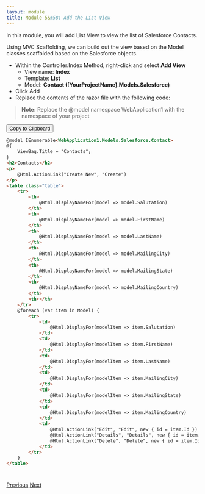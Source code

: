 ```yaml
---
layout: module
title: Module 5&#58; Add the List View
---
```


In this module, you will add List View to view the list of Salesforce Contacts.

Using MVC Scaffolding, we can build out the view based on the Model classes scaffolded based on the Salesforce objects.


- Within the Controller.Index Method, right-click and select **Add View**
  - View name: **Index**
  - Template: **List**
  - Model: **Contact ([YourProjectName].Models.Salesforce)**
- Click Add
- Replace the contents of the razor file with the following code:
> **Note:** Replace the @model namespace WebApplication1 with the namespace of your project


<button id="click2copy" data-clipboard-target="clipdata" data-text-type="code">Copy to Clipboard</button>


```html
@model IEnumerable<WebApplication1.Models.Salesforce.Contact>
@{
    ViewBag.Title = "Contacts";
}
<h2>Contacts</h2>
<p>
    @Html.ActionLink("Create New", "Create")
</p>
<table class="table">
    <tr>
        <th>
            @Html.DisplayNameFor(model => model.Salutation)
        </th>
        <th>
            @Html.DisplayNameFor(model => model.FirstName)
        </th>
        <th>
            @Html.DisplayNameFor(model => model.LastName)
        </th>
        <th>
            @Html.DisplayNameFor(model => model.MailingCity)
        </th>
        <th>
            @Html.DisplayNameFor(model => model.MailingState)
        </th>
        <th>
            @Html.DisplayNameFor(model => model.MailingCountry)
        </th>
        <th></th>
    </tr>
    @foreach (var item in Model) {
        <tr>
            <td>
                @Html.DisplayFor(modelItem => item.Salutation)
            </td>
            <td>
                @Html.DisplayFor(modelItem => item.FirstName)
            </td>
            <td>
                @Html.DisplayFor(modelItem => item.LastName)
            </td>
            <td>
                @Html.DisplayFor(modelItem => item.MailingCity)
            </td>
            <td>
                @Html.DisplayFor(modelItem => item.MailingState)
            </td>
            <td>
                @Html.DisplayFor(modelItem => item.MailingCountry)
            </td>
            <td>
                @Html.ActionLink("Edit", "Edit", new { id = item.Id }) |
                @Html.ActionLink("Details", "Details", new { id = item.Id }) |
                @Html.ActionLink("Delete", "Delete", new { id = item.Id })
            </td>
        </tr>
    }
</table>
```
<div style="display: none;" id="clipdata">
@model IEnumerable<span class="kwrd">&lt;</span><span class="html">WebApplication1.Models.Salesforce.Contact</span><span class="kwrd">&gt;</span>
@{
    ViewBag.Title = "Contacts";
}
<span class="kwrd">&lt;</span><span class="html">h2</span><span class="kwrd">&gt;</span>Contacts<span class="kwrd">&lt;/</span><span class="html">h2</span><span class="kwrd">&gt;</span>
<span class="kwrd">&lt;</span><span class="html">p</span><span class="kwrd">&gt;</span>
    @Html.ActionLink("Create New", "Create")
<span class="kwrd">&lt;/</span><span class="html">p</span><span class="kwrd">&gt;</span>
<span class="kwrd">&lt;</span><span class="html">table</span> <span class="attr">class</span><span class="kwrd">="table"</span><span class="kwrd">&gt;</span>
    <span class="kwrd">&lt;</span><span class="html">tr</span><span class="kwrd">&gt;</span>
        <span class="kwrd">&lt;</span><span class="html">th</span><span class="kwrd">&gt;</span>
            @Html.DisplayNameFor(model =<span class="kwrd">&gt;</span> model.Salutation)
        <span class="kwrd">&lt;/</span><span class="html">th</span><span class="kwrd">&gt;</span>
        <span class="kwrd">&lt;</span><span class="html">th</span><span class="kwrd">&gt;</span>
            @Html.DisplayNameFor(model =<span class="kwrd">&gt;</span> model.FirstName)
        <span class="kwrd">&lt;/</span><span class="html">th</span><span class="kwrd">&gt;</span>
        <span class="kwrd">&lt;</span><span class="html">th</span><span class="kwrd">&gt;</span>
            @Html.DisplayNameFor(model =<span class="kwrd">&gt;</span> model.LastName)
        <span class="kwrd">&lt;/</span><span class="html">th</span><span class="kwrd">&gt;</span>
        <span class="kwrd">&lt;</span><span class="html">th</span><span class="kwrd">&gt;</span>
            @Html.DisplayNameFor(model =<span class="kwrd">&gt;</span> model.MailingCity)
        <span class="kwrd">&lt;/</span><span class="html">th</span><span class="kwrd">&gt;</span>
        <span class="kwrd">&lt;</span><span class="html">th</span><span class="kwrd">&gt;</span>
            @Html.DisplayNameFor(model =<span class="kwrd">&gt;</span> model.MailingState)
        <span class="kwrd">&lt;/</span><span class="html">th</span><span class="kwrd">&gt;</span>
        <span class="kwrd">&lt;</span><span class="html">th</span><span class="kwrd">&gt;</span>
            @Html.DisplayNameFor(model =<span class="kwrd">&gt;</span> model.MailingCountry)
        <span class="kwrd">&lt;/</span><span class="html">th</span><span class="kwrd">&gt;</span>
        <span class="kwrd">&lt;</span><span class="html">th</span><span class="kwrd">&gt;&lt;/</span><span class="html">th</span><span class="kwrd">&gt;</span>
    <span class="kwrd">&lt;/</span><span class="html">tr</span><span class="kwrd">&gt;</span>
    @foreach (var item in Model) {
        <span class="kwrd">&lt;</span><span class="html">tr</span><span class="kwrd">&gt;</span>
            <span class="kwrd">&lt;</span><span class="html">td</span><span class="kwrd">&gt;</span>
                @Html.DisplayFor(modelItem =<span class="kwrd">&gt;</span> item.Salutation)
            <span class="kwrd">&lt;/</span><span class="html">td</span><span class="kwrd">&gt;</span>
            <span class="kwrd">&lt;</span><span class="html">td</span><span class="kwrd">&gt;</span>
                @Html.DisplayFor(modelItem =<span class="kwrd">&gt;</span> item.FirstName)
            <span class="kwrd">&lt;/</span><span class="html">td</span><span class="kwrd">&gt;</span>
            <span class="kwrd">&lt;</span><span class="html">td</span><span class="kwrd">&gt;</span>
                @Html.DisplayFor(modelItem =<span class="kwrd">&gt;</span> item.LastName)
            <span class="kwrd">&lt;/</span><span class="html">td</span><span class="kwrd">&gt;</span>
            <span class="kwrd">&lt;</span><span class="html">td</span><span class="kwrd">&gt;</span>
                @Html.DisplayFor(modelItem =<span class="kwrd">&gt;</span> item.MailingCity)
            <span class="kwrd">&lt;/</span><span class="html">td</span><span class="kwrd">&gt;</span>
            <span class="kwrd">&lt;</span><span class="html">td</span><span class="kwrd">&gt;</span>
                @Html.DisplayFor(modelItem =<span class="kwrd">&gt;</span> item.MailingState)
            <span class="kwrd">&lt;/</span><span class="html">td</span><span class="kwrd">&gt;</span>
            <span class="kwrd">&lt;</span><span class="html">td</span><span class="kwrd">&gt;</span>
                @Html.DisplayFor(modelItem =<span class="kwrd">&gt;</span> item.MailingCountry)
            <span class="kwrd">&lt;/</span><span class="html">td</span><span class="kwrd">&gt;</span>
            <span class="kwrd">&lt;</span><span class="html">td</span><span class="kwrd">&gt;</span>
                @Html.ActionLink("Edit", "Edit", new { id = item.Id }) |
                @Html.ActionLink("Details", "Details", new { id = item.Id }) |
                @Html.ActionLink("Delete", "Delete", new { id = item.Id })
            <span class="kwrd">&lt;/</span><span class="html">td</span><span class="kwrd">&gt;</span>
        <span class="kwrd">&lt;/</span><span class="html">tr</span><span class="kwrd">&gt;</span>
    }
<span class="kwrd">&lt;/</span><span class="html">table</span><span class="kwrd">&gt;</span>
</div>



<div class="row" style="margin-top:40px;">
<div class="col-sm-12">
<a href="edit-navigate-menu.html" class="btn btn-default"><i class="glyphicon glyphicon-chevron-left"></i> Previous</a>
<a href="detail-view.html" class="btn btn-default pull-right">Next <i class="glyphicon glyphicon-chevron-right"></i></a>
</div>
</div>
